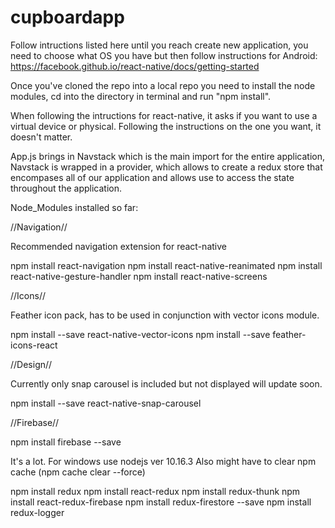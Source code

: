# cupboardapp

Follow intructions listed here until you reach create new application, you need to choose what OS you have but then follow instructions for Android:
https://facebook.github.io/react-native/docs/getting-started

Once you've cloned the repo into a local repo you need to install the node modules,
cd into the directory in terminal and run "npm install".

When following the intructions for react-native, it asks if you want to use a virtual device or physical.
Following the instructions on the one you want, it doesn't matter.

App.js brings in Navstack which is the main import for the entire application, Navstack is wrapped in a provider, which allows to create a redux store that encompases all of our application and allows use to access the state throughout the application.

Node_Modules installed so far:

//Navigation//

Recommended navigation extension for react-native

npm install react-navigation
npm install react-native-reanimated
npm install react-native-gesture-handler
npm install react-native-screens

//Icons//

Feather icon pack, has to be used in conjunction with vector icons module.

npm install --save react-native-vector-icons
npm install --save feather-icons-react

//Design//

Currently only snap carousel is included but not displayed will update soon.

npm install --save react-native-snap-carousel

//Firebase//

npm install firebase --save

It's a lot. For windows use nodejs ver 10.16.3
Also might have to clear npm cache (npm cache clear --force)

npm install redux
npm install react-redux
npm install redux-thunk
npm install react-redux-firebase
npm install redux-firestore --save
npm install redux-logger
